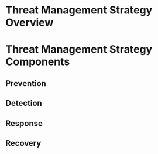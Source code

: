 # Threat Management Strategy Overview

# Threat Management Strategy Components

## Prevention

## Detection

## Response 

## Recovery